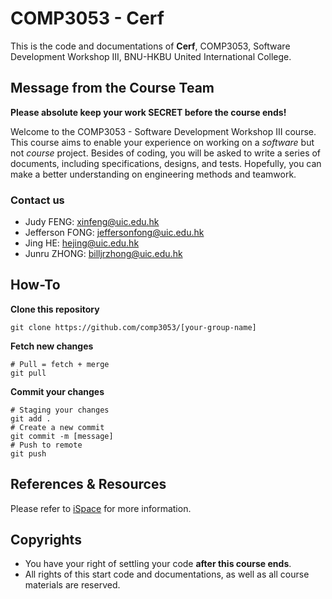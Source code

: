 # COMP3053 - Cerf
This is the code and documentations of **Cerf**, COMP3053, Software Development Workshop III, BNU-HKBU United International College.

## Message from the Course Team
**Please absolute keep your work SECRET before the course ends!**

Welcome to the COMP3053 - Software Development Workshop III course. This course aims to enable your experience on working on a *software* but not *course* project. Besides of coding, you will be asked to write a series of documents, including specifications, designs, and tests. Hopefully, you can make a better understanding on engineering methods and teamwork.

### Contact us

* Judy FENG: xinfeng@uic.edu.hk
* Jefferson FONG: jeffersonfong@uic.edu.hk
* Jing HE: hejing@uic.edu.hk
* Junru ZHONG: billjrzhong@uic.edu.hk

## How-To

**Clone this repository**

```shell
git clone https://github.com/comp3053/[your-group-name]
```

**Fetch new changes**

```shell
# Pull = fetch + merge
git pull
```

**Commit your changes**

```shell
# Staging your changes
git add .
# Create a new commit
git commit -m [message]
# Push to remote
git push
```

## References & Resources

Please refer to [iSpace](https://ispace.uic.edu.hk) for more information.

## Copyrights

* You have your right of settling your code **after this course ends**.
* All rights of this start code and documentations, as well as all course materials are reserved.
